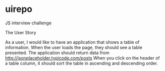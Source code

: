 # uirepo
JS interview challenge

The User Story

As a user, I would like to have an application that shows a table of information. 
When the user loads the page, they should see a table presented. 
The application should return data from http://jsonplaceholder.typicode.com/posts 
When you click on the header of a table column, it should sort the table in ascending and descending order.
